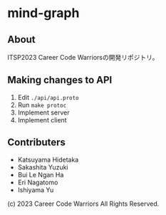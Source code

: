 # mind-graph

## About

ITSP2023
Career Code Warriorsの開発リポジトリ。

## Making changes to API

1. Edit `./api/api.proto`
2. Run `make protoc`
3. Implement server
4. Implement client

## Contributers

- Katsuyama Hidetaka
- Sakashita Yuzuki
- Bui Le Ngan Ha
- Eri Nagatomo
- Ishiyama Yu

(c) 2023 Career Code Warriors All Rights Reserved.
